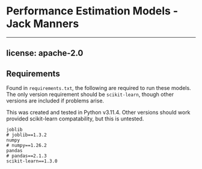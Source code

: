 # Performance Estimation Models - Jack Manners
 
---
license: apache-2.0
---


## Requirements
Found in `requirements.txt`, the following are required to run these models. The only version requirement should be `scikit-learn`, though other versions are included if problems arise.

This was created and tested in Python v3.11.4. Other versions should work provided scikit-learn compatability, but this is untested.

```
joblib 
# joblib==1.3.2
numpy
# numpy==1.26.2
pandas 
# pandas==2.1.3
scikit-learn==1.3.0
```
